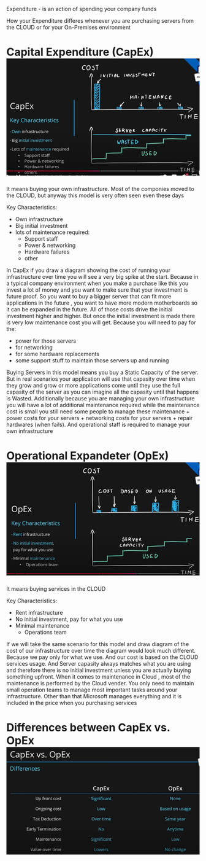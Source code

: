 Expenditure - is an action of spending your company funds

How your Expenditure differes whenever you are purchasing servers from the CLOUD or for your On-Premises environment

# Capital Expenditure (CapEx) ![pic08](https://github.com/Julian22222/Clouds/blob/main/Azure/IMG/pic08.jpg)

It means buying your own infrastructure.
Most of the componies moved to the CLOUD, but anyway this model is very often seen even these days

Key Characteristics:

- Own infrastructure
- Big initial investment
- lots of maintenance required:
  - Support staff
  - Power & networking
  - Hardware failures
  - other

In CapEx if you draw a diagram showing the cost of running your infrastructure over time you will see a very big spike at the start. Because in a typical company environment when you make a purchase like this you invest a lot of money and you want to make sure that your investment is future proof. So you want to buy a bigger server that can fit more applications in the future , you want to have more modern motherboards so it can be expanded in the future.
All of those costs drive the initial investment higher and higher. But once the initial investment is made there is very low maintenance cost you will get. Because you will need to pay for the:

- power for those servers
- for networking
- for some hardware replacements
- some support stuff to maintain those servers up and running

Buying Servers in this model means you buy a Static Capacity of the server. But in real scenarios your application will use that capasity over time when they grow and grow or more applications come until they use the full capasity of the server as you can imagine all the capasity until that happens is Wasted. Additionally because you are managing your own infrastructure you will have a lot of additional maintenance required while the maintenance cost is small you still need some people to manage these maintenance + power costs for your servers + networking costs for your servers + repair hardwares (when fails). And operational staff is required to manage your own infrastructure

# Operational Expandeter (OpEx) ![pic09](https://github.com/Julian22222/Clouds/blob/main/Azure/IMG/pic09.jpg)

It means buying services in the CLOUD

Key Characteristics:

- Rent infrastructure
- No initial investment, pay for what you use
- Minimal maintenance
  - Operations team

If we will take the same scenario for this model and draw diagram of the cost of our infrastructure over time the diagram would look much different. Because we pay only for what we use. And our cost is based on the CLOUD services usage. And Server capasity always matches what you are using and therefore there is no initial investment unless you are actually buying something upfront. When it comes to maintenance in Cloud , most of the maintenance is performed by the Cloud vender. You only need to maintain small operation teams to manage most important tasks around your infrastructure. Other than that Microsoft manages everything and it is included in the price when you purchasing services

# Differences between CapEx vs. OpEx ![pic10](https://github.com/Julian22222/Clouds/blob/main/Azure/IMG/pic10.jpg)
